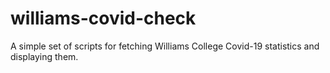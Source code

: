 # williams-covid-check
A simple set of scripts for fetching Williams College Covid-19 statistics and displaying them.
